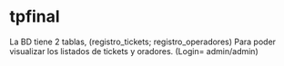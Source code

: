 # tpfinal

La BD tiene 2 tablas, (registro_tickets; registro_operadores)
Para poder visualizar los listados de tickets y oradores. (Login= admin/admin)
